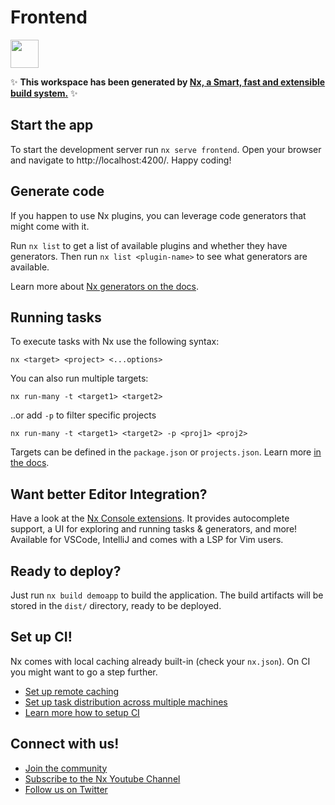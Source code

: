 # Frontend

<a alt="Nx logo" href="https://nx.dev" target="_blank" rel="noreferrer"><img src="https://raw.githubusercontent.com/nrwl/nx/master/images/nx-logo.png" width="45"></a>

✨ **This workspace has been generated by
[Nx, a Smart, fast and extensible build system.](https://nx.dev)** ✨

## Start the app

To start the development server run `nx serve frontend`. Open your browser and
navigate to http://localhost:4200/. Happy coding!

## Generate code

If you happen to use Nx plugins, you can leverage code generators that might
come with it.

Run `nx list` to get a list of available plugins and whether they have
generators. Then run `nx list <plugin-name>` to see what generators are
available.

Learn more about
[Nx generators on the docs](https://nx.dev/plugin-features/use-code-generators).

## Running tasks

To execute tasks with Nx use the following syntax:

```
nx <target> <project> <...options>
```

You can also run multiple targets:

```
nx run-many -t <target1> <target2>
```

..or add `-p` to filter specific projects

```
nx run-many -t <target1> <target2> -p <proj1> <proj2>
```

Targets can be defined in the `package.json` or `projects.json`. Learn more
[in the docs](https://nx.dev/core-features/run-tasks).

## Want better Editor Integration?

Have a look at the [Nx Console extensions](https://nx.dev/nx-console). It
provides autocomplete support, a UI for exploring and running tasks &
generators, and more! Available for VSCode, IntelliJ and comes with a LSP for
Vim users.

## Ready to deploy?

Just run `nx build demoapp` to build the application. The build artifacts will
be stored in the `dist/` directory, ready to be deployed.

## Set up CI!

Nx comes with local caching already built-in (check your `nx.json`). On CI you
might want to go a step further.

- [Set up remote caching](https://nx.dev/core-features/share-your-cache)
- [Set up task distribution across multiple machines](https://nx.dev/nx-cloud/features/distribute-task-execution)
- [Learn more how to setup CI](https://nx.dev/recipes/ci)

## Connect with us!

- [Join the community](https://nx.dev/community)
- [Subscribe to the Nx Youtube Channel](https://www.youtube.com/@nxdevtools)
- [Follow us on Twitter](https://twitter.com/nxdevtools)
